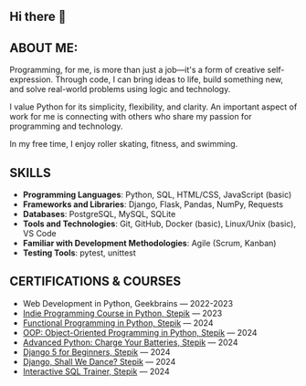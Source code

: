 ## Hi there 👋

## ABOUT ME:
Programming, for me, is more than just a job—it's a form of creative self-expression. 
Through code, I can bring ideas to life, build something new, and solve real-world problems using logic and technology.

I value Python for its simplicity, flexibility, and clarity. An important aspect of work for me is connecting with others who share my passion for programming and technology.

In my free time, I enjoy roller skating, fitness, and swimming.

## SKILLS  
- **Programming Languages**: Python, SQL, HTML/CSS, JavaScript (basic)
- **Frameworks and Libraries**: Django, Flask, Pandas, NumPy, Requests  
- **Databases**: PostgreSQL, MySQL, SQLite
- **Tools and Technologies**: Git, GitHub, Docker (basic), Linux/Unix (basic), VS Code  
- **Familiar with Development Methodologies**: Agile (Scrum, Kanban)  
- **Testing Tools**: pytest, unittest  

## CERTIFICATIONS & COURSES  
- Web Development in Python, Geekbrains — 2022-2023  
- [Indie Programming Course in Python, Stepik](https://stepik.org/cert/1963551) — 2023  
- [Functional Programming in Python, Stepik](https://stepik.org/cert/2555659) — 2024  
- [OOP: Object-Oriented Programming in Python, Stepik](https://stepik.org/cert/2030165) — 2024  
- [Advanced Python: Charge Your Batteries, Stepik](https://stepik.org/cert/2266545) — 2024  
- [Django 5 for Beginners, Stepik](https://stepik.org/cert/2448749) — 2024  
- [Django, Shall We Dance? Stepik](https://stepik.org/cert/2389112) — 2024  
- [Interactive SQL Trainer, Stepik](https://stepik.org/cert/2164573) — 2024  


<!--
**Ilippy/Ilippy** is a ✨ _special_ ✨ repository because its `README.md` (this file) appears on your GitHub profile.

Here are some ideas to get you started:

- 🔭 I’m currently working on ...
- 🌱 I’m currently learning ...
- 👯 I’m looking to collaborate on ...
- 🤔 I’m looking for help with ...
- 💬 Ask me about ...
- 📫 How to reach me: ...
- 😄 Pronouns: ...
- ⚡ Fun fact: ...
-->
